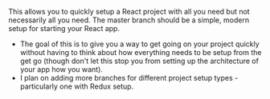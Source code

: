This allows you to quickly setup a React project with all you need but not necessarily all you need. The master branch should be a simple, modern setup for starting your React app.

* The goal of this is to give you a way to get going on your project quickly without having to think about how everything needs to be setup from the get go (though don't let this stop you from setting up the architecture of your app how you want).
* I plan on adding more branches for different project setup types - particularly one with Redux setup.